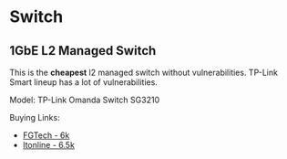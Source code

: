 # Switch

## 1GbE L2 Managed Switch

This is the **cheapest** l2 managed switch without vulnerabilities.
TP-Link Smart lineup has a lot of vulnerabilities.

Model: TP-Link Omanda Switch SG3210

Buying Links:

- [FGTech - 6k](https://fgtechstore.com/product/tp-link-tl-sg3210/)
- [ltonline - 6.5k](https://ltonlinestore.com/TP-Link-SG3210-JetStream-8-Port-Gigabit-L2-Managed-Switch-p86501212)
